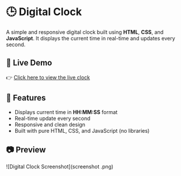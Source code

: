 # 🕒 Digital Clock

A simple and responsive digital clock built using **HTML**, **CSS**, and **JavaScript**. It displays the current time in real-time and updates every second.

## 🔗 Live Demo

👉 [Click here to view the live clock](https://vaibhav3123.github.io/Digital-Clock/)

## 🚀 Features

- Displays current time in **HH:MM:SS** format
- Real-time update every second
- Responsive and clean design
- Built with pure HTML, CSS, and JavaScript (no libraries)

## 📷 Preview

![Digital Clock Screenshot](screenshot .png)


